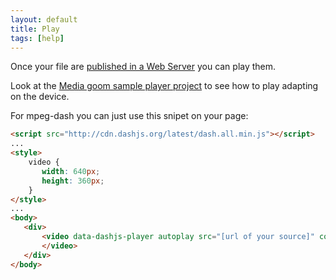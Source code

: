 ```yaml
---
layout: default
title: Play
tags: [help]
---
```


Once your file are [published  in a Web Server](./serve) you can play them.

Look at the [Media goom sample player project](https://github.com/mediagoom/Play) to see how to play adapting on the device.

For mpeg-dash you can just use this snipet on your page:

```html
<script src="http://cdn.dashjs.org/latest/dash.all.min.js"></script>
...
<style>
    video {
       width: 640px;
       height: 360px;
    }
</style>
...
<body>
   <div>
       <video data-dashjs-player autoplay src="[url of your source]" controls>
       </video>
   </div>
</body>
```


